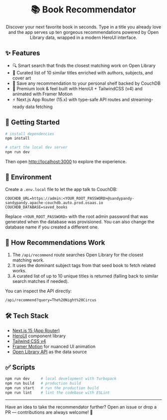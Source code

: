<div align="center">

# 📚 Book Recommendator

Discover your next favorite book in seconds. Type in a title you already love and the app serves up ten gorgeous recommendations powered by Open Library data, wrapped in a modern HeroUI interface.

</div>

## ✨ Features

- 🔍 Smart search that finds the closest matching work on Open Library
- 🔁 Curated list of 10 similar titles enriched with authors, subjects, and cover art
- 💾 Save any recommendation to your personal shelf backed by CouchDB
- 🎨 Premium look & feel built with HeroUI + TailwindCSS (v4) and animated with Framer Motion
- ⚡️ Next.js App Router (15.x) with type-safe API routes and streaming-ready data fetching

## 🚀 Getting Started

```bash
# install dependencies
npm install

# start the local dev server
npm run dev
```

Then open [http://localhost:3000](http://localhost:3000) to explore the experience.

## 🔐 Environment

Create a `.env.local` file to let the app talk to CouchDB:

```
COUCHDB_URL=https://admin:<YOUR_ROOT_PASSWORD>@sandypandy-sandypandy.apache-couchdb.auto.prod.osaas.io
COUCHDB_DATABASE=saved_books
```

Replace `<YOUR_ROOT_PASSWORD>` with the root admin password that was generated when the database was provisioned. You can also change the database name if you created a different one.

## 🧠 How Recommendations Work

1. The `/api/recommend` route searches Open Library for the closest matching work.
2. It uses the dominant subject tags from that seed book to fetch related works.
3. A curated list of up to 10 unique titles is returned (falling back to similar search matches if needed).

You can inspect the API directly:

```
/api/recommend?query=The%20Night%20Circus
```

## 🛠 Tech Stack

- [Next.js 15 (App Router)](https://nextjs.org/)
- [HeroUI](https://heroui.com/) component library
- [Tailwind CSS v4](https://tailwindcss.com/blog/tailwindcss-v4-alpha)
- [Framer Motion](https://www.framer.com/motion/) for nuanced UI animation
- [Open Library API](https://openlibrary.org/developers/api) as the data source

## ✅ Scripts

```bash
npm run dev     # local development with Turbopack
npm run build   # production build
npm run start   # run the production build
npm run lint    # lint the codebase with ESLint
```

---

Have an idea to take the recommendator further? Open an issue or drop a PR — contributions are always welcome! 🙌
